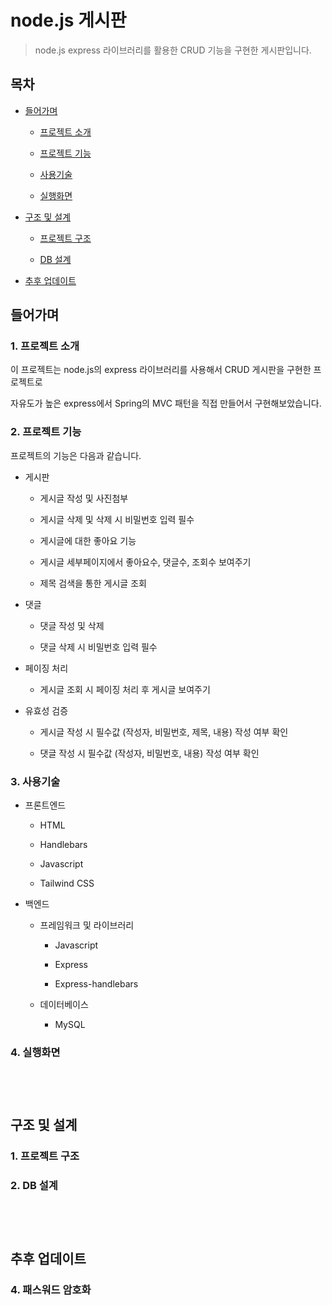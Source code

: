 # node.js 게시판

> node.js express 라이브러리를 활용한 CRUD 기능을 구현한 게시판입니다.

## 목차

- [들어가며](#들어가며)

  - [프로젝트 소개](#1-프로젝트-소개)

  - [프로젝트 기능](#2-프로젝트-기능)

  - [사용기술](#3-사용기술)
  - [실행화면](#4-실행화면)

- [구조 및 설계](#구조-및-설계)

  - [프로젝트 구조](#1-프로젝트-구조)

  - [DB 설계](#2-db-설계)

- [추후 업데이트](#추후-업데이트)

## 들어가며

### 1. 프로젝트 소개

이 프로젝트는 node.js의 express 라이브러리를 사용해서 CRUD 게시판을 구현한 프로젝트로

자유도가 높은 express에서 Spring의 MVC 패턴을 직접 만들어서 구현해보았습니다.

### 2. 프로젝트 기능

프로젝트의 기능은 다음과 같습니다.

- 게시판

  - 게시글 작성 및 사진첨부

  - 게시글 삭제 및 삭제 시 비밀번호 입력 필수

  - 게시글에 대한 좋아요 기능

  - 게시글 세부페이지에서 좋아요수, 댓글수, 조회수 보여주기

  - 제목 검색을 통한 게시글 조회

- 댓글

  - 댓글 작성 및 삭제

  - 댓글 삭제 시 비밀번호 입력 필수

- 페이징 처리

  - 게시글 조회 시 페이징 처리 후 게시글 보여주기

- 유효성 검증

  - 게시글 작성 시 필수값 (작성자, 비밀번호, 제목, 내용) 작성 여부 확인

  - 댓글 작성 시 필수값 (작성자, 비밀번호, 내용) 작성 여부 확인

### 3. 사용기술

- 프론트엔드

  - HTML

  - Handlebars

  - Javascript

  - Tailwind CSS

- 백엔드

  - 프레임워크 및 라이브러리

    - Javascript

    - Express

    - Express-handlebars

  - 데이터베이스

    - MySQL

### 4. 실행화면 <br/><br/><br/><br/>

## 구조 및 설계

### 1. 프로젝트 구조

### 2. DB 설계 <br/><br/><br/><br/>

## 추후 업데이트

### 4. 패스워드 암호화
